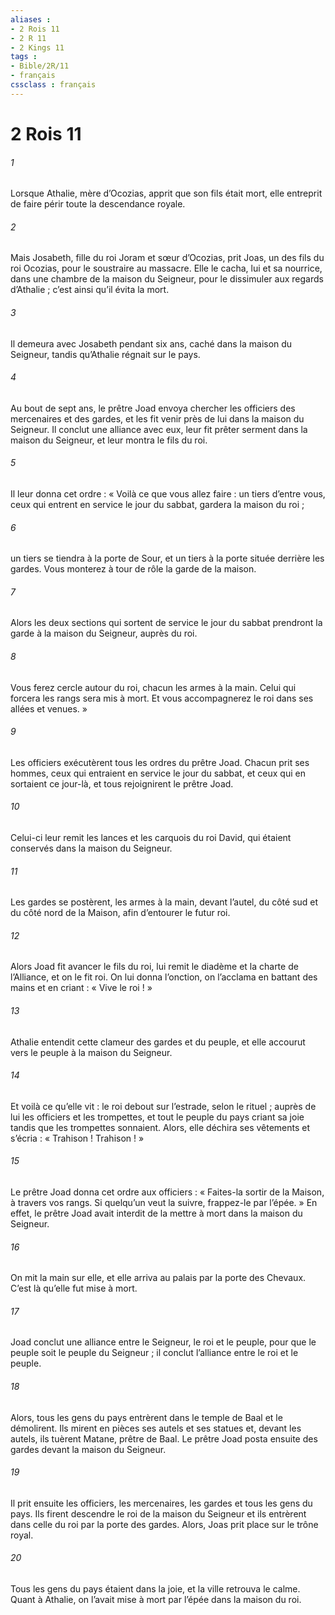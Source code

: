 ```yaml
---
aliases : 
- 2 Rois 11
- 2 R 11
- 2 Kings 11
tags : 
- Bible/2R/11
- français
cssclass : français
---
```


# 2 Rois 11

###### 1
Lorsque Athalie, mère d’Ocozias, apprit que son fils était mort, elle entreprit de faire périr toute la descendance royale.
###### 2
Mais Josabeth, fille du roi Joram et sœur d’Ocozias, prit Joas, un des fils du roi Ocozias, pour le soustraire au massacre. Elle le cacha, lui et sa nourrice, dans une chambre de la maison du Seigneur, pour le dissimuler aux regards d’Athalie ; c’est ainsi qu’il évita la mort.
###### 3
Il demeura avec Josabeth pendant six ans, caché dans la maison du Seigneur, tandis qu’Athalie régnait sur le pays.
###### 4
Au bout de sept ans, le prêtre Joad envoya chercher les officiers des mercenaires et des gardes, et les fit venir près de lui dans la maison du Seigneur. Il conclut une alliance avec eux, leur fit prêter serment dans la maison du Seigneur, et leur montra le fils du roi.
###### 5
Il leur donna cet ordre : « Voilà ce que vous allez faire : un tiers d’entre vous, ceux qui entrent en service le jour du sabbat, gardera la maison du roi ;
###### 6
un tiers se tiendra à la porte de Sour, et un tiers à la porte située derrière les gardes. Vous monterez à tour de rôle la garde de la maison.
###### 7
Alors les deux sections qui sortent de service le jour du sabbat prendront la garde à la maison du Seigneur, auprès du roi.
###### 8
Vous ferez cercle autour du roi, chacun les armes à la main. Celui qui forcera les rangs sera mis à mort. Et vous accompagnerez le roi dans ses allées et venues. »
###### 9
Les officiers exécutèrent tous les ordres du prêtre Joad. Chacun prit ses hommes, ceux qui entraient en service le jour du sabbat, et ceux qui en sortaient ce jour-là, et tous rejoignirent le prêtre Joad.
###### 10
Celui-ci leur remit les lances et les carquois du roi David, qui étaient conservés dans la maison du Seigneur.
###### 11
Les gardes se postèrent, les armes à la main, devant l’autel, du côté sud et du côté nord de la Maison, afin d’entourer le futur roi.
###### 12
Alors Joad fit avancer le fils du roi, lui remit le diadème et la charte de l’Alliance, et on le fit roi. On lui donna l’onction, on l’acclama en battant des mains et en criant : « Vive le roi ! »
###### 13
Athalie entendit cette clameur des gardes et du peuple, et elle accourut vers le peuple à la maison du Seigneur.
###### 14
Et voilà ce qu’elle vit : le roi debout sur l’estrade, selon le rituel ; auprès de lui les officiers et les trompettes, et tout le peuple du pays criant sa joie tandis que les trompettes sonnaient. Alors, elle déchira ses vêtements et s’écria : « Trahison ! Trahison ! »
###### 15
Le prêtre Joad donna cet ordre aux officiers : « Faites-la sortir de la Maison, à travers vos rangs. Si quelqu’un veut la suivre, frappez-le par l’épée. » En effet, le prêtre Joad avait interdit de la mettre à mort dans la maison du Seigneur.
###### 16
On mit la main sur elle, et elle arriva au palais par la porte des Chevaux. C’est là qu’elle fut mise à mort.
###### 17
Joad conclut une alliance entre le Seigneur, le roi et le peuple, pour que le peuple soit le peuple du Seigneur ; il conclut l’alliance entre le roi et le peuple.
###### 18
Alors, tous les gens du pays entrèrent dans le temple de Baal et le démolirent. Ils mirent en pièces ses autels et ses statues et, devant les autels, ils tuèrent Matane, prêtre de Baal. Le prêtre Joad posta ensuite des gardes devant la maison du Seigneur.
###### 19
Il prit ensuite les officiers, les mercenaires, les gardes et tous les gens du pays. Ils firent descendre le roi de la maison du Seigneur et ils entrèrent dans celle du roi par la porte des gardes. Alors, Joas prit place sur le trône royal.
###### 20
Tous les gens du pays étaient dans la joie, et la ville retrouva le calme. Quant à Athalie, on l’avait mise à mort par l’épée dans la maison du roi.
